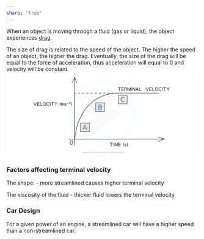 ```yaml
---  
share: "true"  
---  
```

  
When an object is moving through a fluid (gas or liquid), the object experiences [drag](Drag%20Force).  
  
The size of drag is related to the speed of the object. The higher the speed of an object, the higher the drag. Eventually, the size of the drag will be equal to the force of acceleration, thus acceleration will equal to 0 and velocity will be constant.  
![Terminal Velocity.png](./Physics/Images/Terminal%20Velocity.png)  
### Factors affecting terminal velocity  
  
The shape: - more streamlined causes higher terminal velocity  
  
The viscosity of the fluid - thicker fluid lowers the terminal velocity  
  
### Car Design  
  
For a given power of an engine, a streamlined car will have a higher speed than a non-streamlined car.  
  
